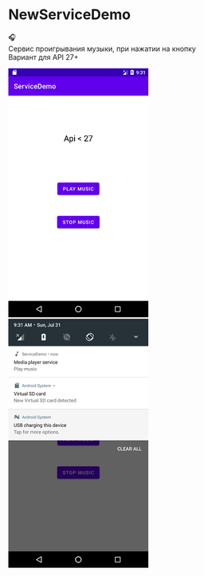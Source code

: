 # NewServiceDemo
🎧  
Сервис проигрывания музыки, при нажатии на кнопку  
Вариант для API 27+

![Скриншот приложения](https://github.com/FrikoGad/ServiceDemo/raw/main/screenshots/1.png)  ![Скриншот приложения](https://github.com/FrikoGad/ServiceDemo/raw/main/screenshots/2.png)
